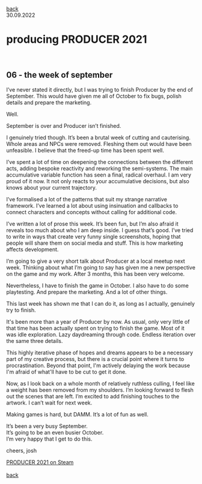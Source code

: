 
[back](thinking)<br>
30.09.2022
<h1>producing PRODUCER 2021</h1><br>
<h2>06 - the week of september</h2>

I’ve never stated it directly, but I was trying to finish Producer by the end of September. This would have given me all of October to fix bugs, polish details and prepare the marketing.

Well.

September is over and Producer isn’t finished.

I genuinely tried though. It’s been a brutal week of cutting and cauterising. Whole areas and NPCs were removed. Fleshing them out would have been unfeasible. I believe that the freed-up time has been spent well.

I’ve spent a lot of time on deepening the connections between the different acts, adding bespoke reactivity and reworking the semi-systems. The main accumulative variable function has seen a final, radical overhaul. I am very proud of it now. It not only reacts to your accumulative decisions, but also knows about your current trajectory.

I’ve formalised a lot of the patterns that suit my strange narrative framework. I’ve learned a lot about using insinuation and callbacks to connect characters and concepts without calling for additional code.


I’ve written a lot of prose this week. It’s been fun, but I’m also afraid it reveals too much about who I am deep inside. I guess that’s good. I’ve tried to write in ways that create very funny single screenshots, hoping that people will share them on social media and stuff. This is how marketing affects development.

I’m going to give a very short talk about Producer at a local meetup next week. Thinking about what I’m going to say has given me a new perspective on the game and my work. After 3 months, this has been very welcome.

Nevertheless, I have to finish the game in October. I also have to do some playtesting. And prepare the marketing. And a lot of other things.

This last week has shown me that I can do it, as long as I actually, genuinely try to finish. 

It's been more than a year of Producer by now. As usual, only very little of that time has been actually spent on trying to finish the game. 
Most of it was idle exploration. Lazy daydreaming through code. Endless iteration over the same three details. 

This highly iterative phase of hopes and dreams appears to be a necessary part of my creative process, but there is a crucial point where it turns to procrastination. Beyond that point, I'm actively delaying the work because I'm afraid of what'll have to be cut to get it done.

Now, as I look back on a whole month of relatively ruthless culling, I feel like a weight has been removed from my shoulders. I’m looking forward to flesh out the scenes that are left. I’m excited to add finishing touches to the artwork. I can’t wait for next week. 

Making games is hard, but DAMM. 
It’s a lot of fun as well.

It’s been a very busy September.<br>
It’s going to be an even busier October.<br>
I’m very happy that I get to do this.<br>

cheers,
josh

<a href="https://store.steampowered.com/app/1667320/PRODUCER_2021/?beta=1" target="_blank">PRODUCER 2021 on Steam</a><br>
<br>
[back](thinking)
